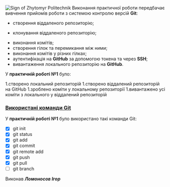 ![Sign of Zhytomyr Politechnik](https://media.ztu.edu.ua/wp-content/uploads/2020/02/Group-6-1-1536x465.png)
Виконання практичної роботи передбачає вивчення прийомів роботи з системою контролю версій **Git**:

- створення віддаленого репозиторію;
+ клонування віддаленого репозиторію;
* виконання комітів;
* створення гілок та перемикання між ними;
* виконання комітів у різних гілках;
* аутентифікація на **GitHub** за допомогою токена та через **SSH**;
* вивантаження локального репозиторію на **GitHub**.

У **практичній роботі №1** було:

1.створено локальний репозиторій
1.створено віддалений репозиторій на GitHub
1.зроблено коміти у локальному репозиторії
1.вивантажено усі коміти з локального у віддалений репозиторій

### <a id = "id1">[Використані команди Git](#id1)</a>

У **практичній роботі №1** було використано такі команди Git:

- [x] git init
- [x] git status
- [x] git add
- [x] git commit
- [x] git remote add
- [x] git push
- [x] git pull
- [ ] git branch

Виконав **_Ломоносов Ігор_**
